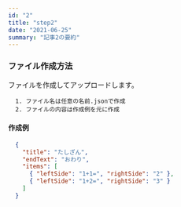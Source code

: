 ```yaml
---
id: "2"
title: "step2"
date: "2021-06-25"
summary: "記事2の要約"
---
```


### ファイル作成方法
ファイルを作成してアップロードします。
~~~text
  1. ファイル名は任意の名前.jsonで作成
  2. ファイルの内容は作成例を元に作成
~~~

#### 作成例
~~~json
  {
    "title": "たしざん",
    "endText": "おわり",
    "items": [
      { "leftSide": "1+1=", "rightSide": "2" },
      { "leftSide": "1+2=", "rightSide": "3" }
    ]
  }
~~~